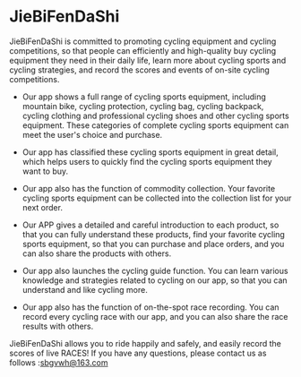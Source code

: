 # JieBiFenDaShi

JieBiFenDaShi is committed to promoting cycling equipment and cycling competitions, so that people can efficiently and high-quality buy cycling equipment they need in their daily life, learn more about cycling sports and cycling strategies, and record the scores and events of on-site cycling competitions.

- Our app shows a full range of cycling sports equipment, including mountain bike, cycling protection, cycling bag, cycling backpack, cycling clothing and professional cycling shoes and other cycling sports equipment. These categories of complete cycling sports equipment can meet the user's choice and purchase.

- Our app has classified these cycling sports equipment in great detail, which helps users to quickly find the cycling sports equipment they want to buy.

- Our app also has the function of commodity collection. Your favorite cycling sports equipment can be collected into the collection list for your next order.

- Our APP gives a detailed and careful introduction to each product, so that you can fully understand these products, find your favorite cycling sports equipment, so that you can purchase and place orders, and you can also share the products with others.

- Our app also launches the cycling guide function. You can learn various knowledge and strategies related to cycling on our app, so that you can understand and like cycling more.

- Our app also has the function of on-the-spot race recording. You can record every cycling race with our app, and you can also share the race results with others.

JieBiFenDaShi allows you to ride happily and safely, and easily record the scores of live RACES!
If you have any questions, please contact us as follows :sbgvwh@163.com
